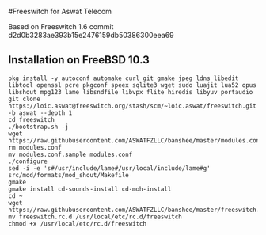 #Freeswitch for Aswat Telecom

Based on Freeswitch 1.6 commit d2d0b3283ae393b15e2476159db50386300eea69

## Installation on FreeBSD 10.3

```
pkg install -y autoconf automake curl git gmake jpeg ldns libedit libtool openssl pcre pkgconf speex sqlite3 wget sudo luajit lua52 opus libshout mpg123 lame libsndfile libvpx flite hiredis libyuv portaudio
git clone https://loic.aswat@freeswitch.org/stash/scm/~loic.aswat/freeswitch.git -b aswat --depth 1
cd freeswitch
./bootstrap.sh -j
wget https://raw.githubusercontent.com/ASWATFZLLC/banshee/master/modules.conf.sample
rm modules.conf
mv modules.conf.sample modules.conf
./configure
sed -i -e 's#/usr/include/lame#/usr/local/include/lame#g' src/mod/formats/mod_shout/Makefile
gmake
gmake install cd-sounds-install cd-moh-install
cd ~
wget https://raw.githubusercontent.com/ASWATFZLLC/banshee/master/freeswitch.rc.d
mv freeswitch.rc.d /usr/local/etc/rc.d/freeswitch
chmod +x /usr/local/etc/rc.d/freeswitch
```
